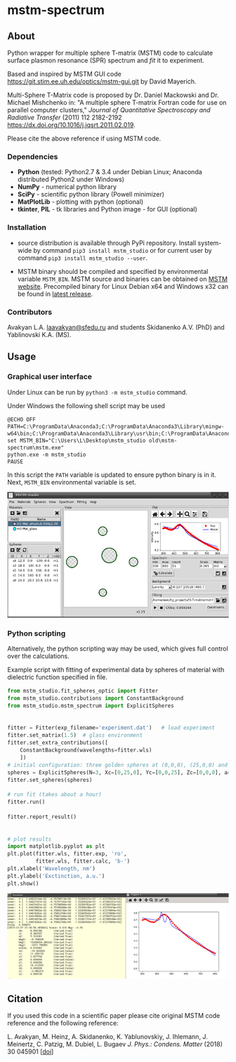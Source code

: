 # mstm-spectrum
## About
Python wrapper for multiple sphere T-matrix (MSTM) code to calculate surface plasmon resonance (SPR) spectrum and *fit* it to experiment.

Based and inspired by MSТM GUI code <https://git.stim.ee.uh.edu/optics/mstm-gui.git> by David Mayerich.

Multi-Sphere T-Matrix code is proposed by Dr. Daniel Mackowski and Dr. Michael Mishchenko in:
"A multiple sphere T-matrix Fortran code for use on parallel computer clusters,"
*Journal of Quantitative Spectroscopy and Radiative Transfer* (2011) 112 2182-2192
<https://dx.doi.org/10.1016/j.jqsrt.2011.02.019>.

Please cite the above reference if using MSTM code.

### Dependencies

* **Python** (tested: Python2.7 & 3.4 under Debian Linux; Anaconda distributed Python2 under Windows)
* **NumPy** - numerical python library
* **SciPy** - scientific python library (Powell minimizer)
* **MatPlotLib** - plotting with python (optional)
* **tkinter**, **PIL** - tk libraries and Python image - for GUI (optional)

### Installation

* source distribution is available through PyPi repository.
Install system-wide by command `pip3 install mstm_studio`
or for current user by command `pip3 install mstm_studio --user`.

* MSTM binary should be compiled and specified by environmental variable `MSTM_BIN`.
MSTM source and binaries can be obtained on [MSTM website](http://eng.auburn.edu/users/dmckwski/scatcodes/).
Precompiled binary for Linux Debian x64 and Windows x32 can be found in [latest release](releases/latest).


### Contributors

Avakyan L.A. <laavakyan@sfedu.ru>
and students Skidanenko A.V. (PhD) and Yablinovski K.A. (MS).


## Usage

### Graphical user interface

Under Linux can be run by `python3 -m mstm_studio` command.

Under Windows the following shell script may be used
```
@ECHO OFF
PATH=C:\ProgramData\Anaconda3;C:\ProgramData\Anaconda3\Library\mingw-w64\bin;C:\ProgramData\Anaconda3\Library\usr\bin;C:\ProgramData\Anaconda3\Library\bin;C:\ProgramData\Anaconda3\Scripts;C:\ProgramData\Anaconda3\bin;C:\ProgramData\Anaconda3\condabin;%PATH%
set MSTM_BIN="C:\Users\L\Desktop\mstm_studio old\mstm-spectrum\mstm.exe"
python.exe -m mstm_studio
PAUSE
```
In this script the `PATH` variable is updated to ensure python binary is in it.
Next, `MSTM_BIN` environmental variable is set.

![GUI screenshot image][screen_gui]

### Python scripting

Alternatively, the python scripting way may be used, which
gives full control over the calculations.

Example script with fitting of experimental data by spheres of material with dielectric function specified in file.

``` python
from mstm_studio.fit_spheres_optic import Fitter
from mstm_studio.contributions import ConstantBackground
from mstm_studio.mstm_spectrum import ExplicitSpheres


fitter = Fitter(exp_filename='experiment.dat')   # load experiment
fitter.set_matrix(1.5)  # glass environment
fitter.set_extra_contributions([
    ConstantBackground(wavelengths=fitter.wls)
    ])
# initial configuration: three golden spheres at (0,0,0), (25,0,0) and (0,25,0) with radii 10.
spheres = ExplicitSpheres(N=3, Xc=[0,25,0], Yc=[0,0,25], Zc=[0,0,0], a=[10,10,10], mat_filename='etaGold.txt')
fitter.set_spheres(spheres)

# run fit (takes about a hour)
fitter.run()

fitter.report_result()


# plot results
import matplotlib.pyplot as plt
plt.plot(fitter.wls, fitter.exp, 'ro',
         fitter.wls, fitter.calc, 'b-')
plt.xlabel('Wavelength, nm')
plt.ylabel('Exctinction, a.u.')
plt.show()
```

![Screenshot image][screen]


## Citation

If you used this code in a scientific paper please cite original MSTM code reference and the following reference:

L. Avakyan, M. Heinz, A. Skidanenko, K. Yablunovskiy, J. Ihlemann, J. Meinertz, C. Patzig, M. Dubiel, L. Bugaev
*J. Phys.: Condens. Matter* (2018) 30 045901 [[doi](http://doi.org/10.1088/1361-648X/aa9fcc)]


[screen_gui]: example/screenshot-gui.jpg?raw=true "GUI screenshot"
[screen]: example/screenshot-example.jpg?raw=true "Screenshot of example run"
